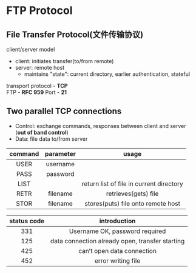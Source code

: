# FTP Protocol
## **File Transfer Protocol(文件传输协议)**

client/server model
- client: initiates transfer(to/from remote)
- server: remote host
  - maintains "state": current directory, earlier authentication, stateful

transport protocol - **TCP**  
FTP - **RFC 959**
Port - **21**

## **Two parallel TCP connections**
- Control: exchange commands, responses between client and server (**out of band control**)
- Data: file data to/from server

|command|parameter|usage|
|:----:|:----:|:----:|
|USER|username||
|PASS|password||
|LIST||return list of file in current directory|
|RETR|filename|retrieves(gets) file|
|STOR|filename|stores(puts) file onto remote host|

|status code|introduction|
|:----:|:----:|
|331|Username OK, password required|
|125|data connection already open, transfer starting|
|425|can’t open data connection|
|452|error writing file|